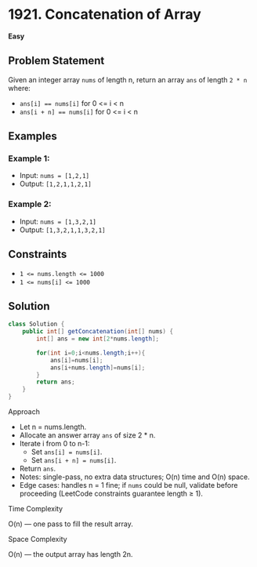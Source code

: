 # 1921. Concatenation of Array
**Easy**

## Problem Statement
Given an integer array `nums` of length n, return an array `ans` of length `2 * n` where:
- `ans[i] == nums[i]` for 0 <= i < n
- `ans[i + n] == nums[i]` for 0 <= i < n

## Examples
### Example 1:
- Input: `nums = [1,2,1]`
- Output: `[1,2,1,1,2,1]`

### Example 2:
- Input: `nums = [1,3,2,1]`
- Output: `[1,3,2,1,1,3,2,1]`

## Constraints
- `1 <= nums.length <= 1000`
- `1 <= nums[i] <= 1000`

## Solution
```java
class Solution {
	public int[] getConcatenation(int[] nums) {
		int[] ans = new int[2*nums.length];

		for(int i=0;i<nums.length;i++){
			ans[i]=nums[i];
			ans[i+nums.length]=nums[i];
		}
		return ans;
	}
}
```


Approach

- Let n = nums.length.
- Allocate an answer array `ans` of size 2 * n.
- Iterate i from 0 to n-1:
	- Set `ans[i] = nums[i]`.
	- Set `ans[i + n] = nums[i]`.
- Return `ans`.
- Notes: single-pass, no extra data structures; O(n) time and O(n) space.
- Edge cases: handles n = 1 fine; if `nums` could be null, validate before proceeding (LeetCode constraints guarantee length ≥ 1).

Time Complexity

O(n) — one pass to fill the result array.

Space Complexity

O(n) — the output array has length 2n.

